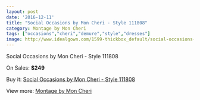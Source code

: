 ```yaml
---
layout: post
date: '2016-12-11'
title: "Social Occasions by Mon Cheri - Style 111808"
category: Montage by Mon Cheri
tags: ["occasions","cheri","demure","style","dresses"]
image: http://www.idealgown.com/1599-thickbox_default/social-occasions-by-mon-cheri-style-111808.jpg
---
```

Social Occasions by Mon Cheri - Style 111808

On Sales: **$249**
<a href="https://www.idealgown.com/en/montage-by-mon-cheri/741-social-occasions-by-mon-cheri-style-111808.html"><amp-img layout="responsive" width="600" height="600" src="//www.idealgown.com/1599-thickbox_default/social-occasions-by-mon-cheri-style-111808.jpg" alt="Social Occasions by Mon Cheri - Style 111808 0" /></a>
<a href="https://www.idealgown.com/en/montage-by-mon-cheri/741-social-occasions-by-mon-cheri-style-111808.html"><amp-img layout="responsive" width="600" height="600" src="//www.idealgown.com/1600-thickbox_default/social-occasions-by-mon-cheri-style-111808.jpg" alt="Social Occasions by Mon Cheri - Style 111808 1" /></a>

Buy it: [Social Occasions by Mon Cheri - Style 111808](https://www.idealgown.com/en/montage-by-mon-cheri/741-social-occasions-by-mon-cheri-style-111808.html "Social Occasions by Mon Cheri - Style 111808")

View more: [Montage by Mon Cheri](https://www.idealgown.com/en/9-montage-by-mon-cheri "Montage by Mon Cheri")
